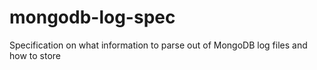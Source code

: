 # mongodb-log-spec
Specification on what information to parse out of MongoDB log files and how to store 
